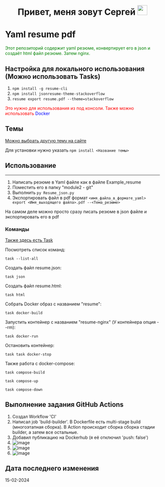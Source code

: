 #
<h1 align="center">Привет, меня зовут Сергей
<img src="https://github.com/blackcater/blackcater/raw/main/images/Hi.gif" height="32"/></h1>

# Yaml resume pdf
<p><font color="green">Этот репозиторий содержит yaml резюме, конвертирует его в json и создаёт html файл резюме. Затем nginx.</font></p>

## Настройка для локального использования (Можно использовать Tasks)
1. `npm install -g resume-cli`
2. `npm install jsonresume-theme-stackoverflow`
3. `resume export resume.pdf --theme=stackoverflow`
<p><font color="red">Это нужно для использования из под консоли. Также можно использовать</font> <font color="blue">Docker</font></p>

## Темы
[Можно выбрать другую тему на сайте](https://www.npmjs.com/searchranking=maintenanceq=jsonresume-theme)

Для установки нужно указать `npm install <Название темы>`

## Использование
-----

1. Написать резюме в Yaml файле как в файле Example_resume
2. Поместить его в папку "module2 - git"
3. Выполнить `py Resume_json.py`
4. Экспортировать файл в pdf формат `<имя_файла_в_формате_yaml> export <Имя_выходящего файла>.pdf --<Тема_резюме>`


На самом деле можно просто сразу писать резюме в json файле и экспортировать его в pdf

### Команды
[Также здесь есть Task](https://taskfile.dev/)

Посмотреть список команд:
```shell
task --list-all
```
Создать файл resume.json:
```shell
task json
```
Создать файл resume.html:
```shell
task html
```
Собрать Docker образ с названием "resume":
```shell
task docker-build
```
Запустить контейнер с названием "resume-nginx" (У контейнера опция --rm):
```shell
task docker-run
```
Остановить контейнер:
```shell
task task docker-stop
```
Также работа с docker-compose:
```shell
task compose-build
```
```shell
task compose-up
```
```shell
task compose-down
```
## Выполнение задания GitHub Actions
1. Создал Workflow 'CI'
2. Написал job 'build-builder'. В Dockerfile есть multi-stage build (многоэтапная сборка). В Action происходит сборка сборка стадии builder, а затем все остальные.
3. Добавил публикацию на Dockerhub (я её отключил 'push: false')
4. ![image](https://github.com/sergey69934/Docker-resume/assets/124598976/d68e5c57-a951-4827-9438-41f69a5cba69)
5. ![image](https://github.com/sergey69934/Docker-resume/assets/124598976/b4d71cdf-16ad-4442-94a1-51fefb940cc8)
6. ![image](https://github.com/sergey69934/Docker-resume/assets/124598976/25d2600a-8eab-468e-b0a0-a070ee2c0a3d)

## Дата последнего изменения
15-02-2024

